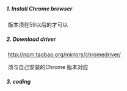 ##### 1. Install Chrome browser  

​	版本须在59以后的才可以

##### 2. Download driver 

​	http://npm.taobao.org/mirrors/chromedriver/

​    须与自己安装的Chrome 版本对应

##### 3. coding 

